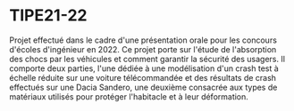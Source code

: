 # TIPE21-22

Projet effectué dans le cadre d'une présentation orale pour les concours d'écoles d'ingénieur en 2022.
Ce projet porte sur l'étude de l'absorption des chocs par les véhicules et comment garantir la sécurité des usagers.
Il comporte deux parties, l'une dédiée à une modélisation d'un crash test à échelle réduite sur une voiture télécommandée et des résultats de crash effectués sur une Dacia Sandero, une deuxième consacrée aux types de matériaux utilisés pour protéger l'habitacle et à leur déformation.
